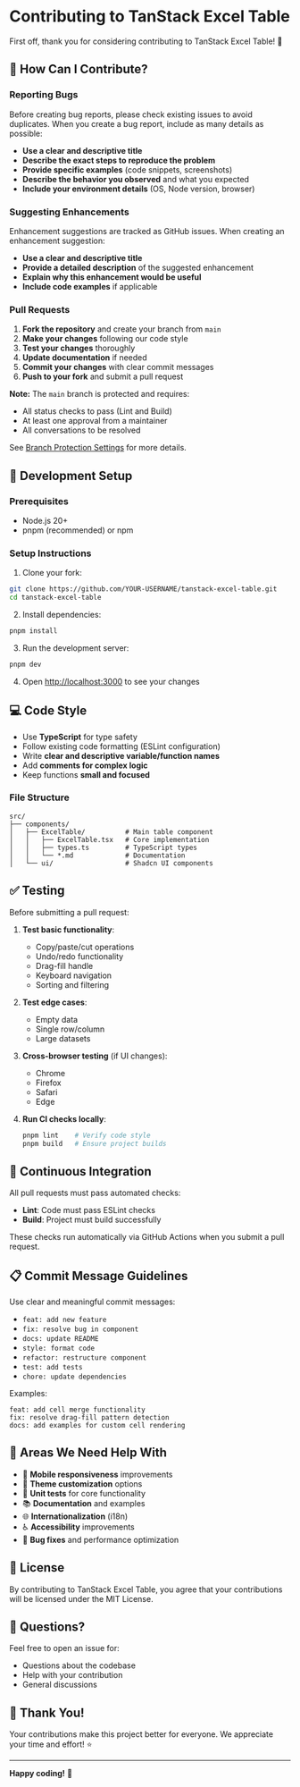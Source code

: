 # Contributing to TanStack Excel Table

First off, thank you for considering contributing to TanStack Excel Table! 🎉

## 🤝 How Can I Contribute?

### Reporting Bugs

Before creating bug reports, please check existing issues to avoid duplicates. When you create a bug report, include as many details as possible:

- **Use a clear and descriptive title**
- **Describe the exact steps to reproduce the problem**
- **Provide specific examples** (code snippets, screenshots)
- **Describe the behavior you observed** and what you expected
- **Include your environment details** (OS, Node version, browser)

### Suggesting Enhancements

Enhancement suggestions are tracked as GitHub issues. When creating an enhancement suggestion:

- **Use a clear and descriptive title**
- **Provide a detailed description** of the suggested enhancement
- **Explain why this enhancement would be useful**
- **Include code examples** if applicable

### Pull Requests

1. **Fork the repository** and create your branch from `main`
2. **Make your changes** following our code style
3. **Test your changes** thoroughly
4. **Update documentation** if needed
5. **Commit your changes** with clear commit messages
6. **Push to your fork** and submit a pull request

**Note:** The `main` branch is protected and requires:
- All status checks to pass (Lint and Build)
- At least one approval from a maintainer
- All conversations to be resolved

See [Branch Protection Settings](./.github/BRANCH_PROTECTION.md) for more details.

## 📝 Development Setup

### Prerequisites

- Node.js 20+
- pnpm (recommended) or npm

### Setup Instructions

1. Clone your fork:
```bash
git clone https://github.com/YOUR-USERNAME/tanstack-excel-table.git
cd tanstack-excel-table
```

2. Install dependencies:
```bash
pnpm install
```

3. Run the development server:
```bash
pnpm dev
```

4. Open [http://localhost:3000](http://localhost:3000) to see your changes

## 💻 Code Style

- Use **TypeScript** for type safety
- Follow existing code formatting (ESLint configuration)
- Write **clear and descriptive variable/function names**
- Add **comments for complex logic**
- Keep functions **small and focused**

### File Structure

```
src/
├── components/
│   ├── ExcelTable/          # Main table component
│   │   ├── ExcelTable.tsx   # Core implementation
│   │   ├── types.ts         # TypeScript types
│   │   └── *.md             # Documentation
│   └── ui/                  # Shadcn UI components
```

## ✅ Testing

Before submitting a pull request:

1. **Test basic functionality**:
   - Copy/paste/cut operations
   - Undo/redo functionality
   - Drag-fill handle
   - Keyboard navigation
   - Sorting and filtering

2. **Test edge cases**:
   - Empty data
   - Single row/column
   - Large datasets

3. **Cross-browser testing** (if UI changes):
   - Chrome
   - Firefox
   - Safari
   - Edge

4. **Run CI checks locally**:
   ```bash
   pnpm lint    # Verify code style
   pnpm build   # Ensure project builds
   ```

## 🔄 Continuous Integration

All pull requests must pass automated checks:
- **Lint**: Code must pass ESLint checks
- **Build**: Project must build successfully

These checks run automatically via GitHub Actions when you submit a pull request.

## 📋 Commit Message Guidelines

Use clear and meaningful commit messages:

- `feat: add new feature`
- `fix: resolve bug in component`
- `docs: update README`
- `style: format code`
- `refactor: restructure component`
- `test: add tests`
- `chore: update dependencies`

Examples:
```
feat: add cell merge functionality
fix: resolve drag-fill pattern detection
docs: add examples for custom cell rendering
```

## 🌟 Areas We Need Help With

- 📱 **Mobile responsiveness** improvements
- 🎨 **Theme customization** options
- 🧪 **Unit tests** for core functionality
- 📚 **Documentation** and examples
- 🌐 **Internationalization** (i18n)
- ♿ **Accessibility** improvements
- 🐛 **Bug fixes** and performance optimization

## 📄 License

By contributing to TanStack Excel Table, you agree that your contributions will be licensed under the MIT License.

## 💬 Questions?

Feel free to open an issue for:
- Questions about the codebase
- Help with your contribution
- General discussions

## 🙏 Thank You!

Your contributions make this project better for everyone. We appreciate your time and effort! ⭐

---

**Happy coding!** 🚀
